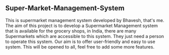 ## Super-Market-Management-System
This is supermarket management system developed by Bhavesh, that's me. The aim of this project is to develop a Supermarket Management system that is available for the grocery shops, in India, there are many Supermarkets which are accessible to this system. They just need a person to operate this system.  Our aim is to offer user-friendly and easy to use system.  This will be opened to all, feel free to add some more features.
